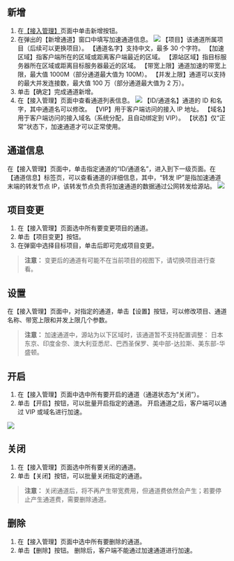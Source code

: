 ## 新增
1. 在[【接入管理】](https://console.cloud.tencent.com/gaap)页面中单击新增按钮。
2. 在弹出的【新增通道】窗口中填写加速通道信息。
![](https://mc.qcloudimg.com/static/img/a6c433475b990dfc76d31ba8ad5b0bbb/image.png)
【项目】该通道所属项目（后续可以更换项目）。
【通道名字】支持中文，最多 30 个字符。
【加速区域】指客户端所在的区域或距离客户端最近的区域。
【源站区域】指目标服务器所在区域或距离目标服务器最近的区域。
【带宽上限】通道加速的带宽上限，最大值 1000M（部分通道最大值为 100M）。
【并发上限】通道可以支持的最大并发连接数，最大值 100 万（部分通道最大值为 2 万）。
3. 单击【确定】完成通道新增。
4. 在【接入管理】页面中查看通道列表信息。
![](https://mc.qcloudimg.com/static/img/cf3103747e6fd9d37921fccae31a2848/image.png)
【ID/通道名】通道的 ID 和名字，其中通道名可以修改。
【VIP】用于客户端访问的接入 IP 地址。
【域名】用于客户端访问的接入域名（系统分配，且自动绑定到 VIP）。
【状态】仅“正常”状态下，加速通道才可以正常使用。

## 通道信息
在【接入管理】页面中，单击指定通道的“ID/通道名”，进入到下一级页面。在【通道信息】标签页，可以查看通道的详细信息，其中，“转发 IP”是指加速通道末端的转发节点 IP，该转发节点负责将加速通道的数据通过公网转发给源站。
![](https://main.qcloudimg.com/raw/1fcd495a4cbf085d8fc557400f344a31.png)

## 项目变更
1. 在【接入管理】页面选中所有要变更项目的通道。
2. 单击【项目变更】按钮。
3. 在弹窗中选择目标项目，单击后即可完成项目变更。
>**注意：**
>变更后的通道有可能不在当前项目的视图下，请切换项目进行查看。

## 设置
在【接入管理】页面中，对指定的通道，单击【设置】按钮，可以修改项目、通道名称、带宽上限和并发上限几个参数。
>**注意：**
>加速通道中，源站为以下区域时，该通道暂不支持配置调整：
日本东京、印度金奈、澳大利亚悉尼、巴西圣保罗、美中部-达拉斯、美东部-华盛顿。

## 开启
1. 在【接入管理】页面中选中所有要开启的通道（通道状态为“关闭”）。
2. 单击【开启】按钮，可以批量开启指定的通道。
开启通道之后，客户端可以通过 VIP 或域名进行加速。

![](https://mc.qcloudimg.com/static/img/2ebd326655ad6a38adc522b60817efbd/image.png)

## 关闭
1. 在【接入管理】页面选中所有要关闭的通道。
2. 单击【关闭】按钮，可以批量关闭指定的通道。
>**注意：**
>关闭通道后，将不再产生带宽费用，但通道费依然会产生；若要停止产生通道费，需要删除通道。

## 删除
1. 在【接入管理】页面中选中所有要删除的通道。
2. 单击【删除】按钮。
删除后，客户端不能通过加速通道进行加速。






